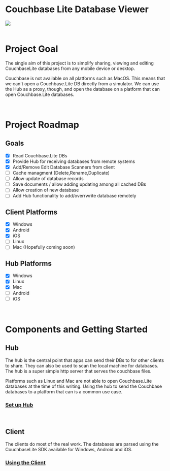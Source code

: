 # Couchbase Lite Database Viewer
<img src="https://github.com/jaytilly/Couchbase.Lite.DbViewer/actions/workflows/dotnet.yml/badge.svg" />

<br>
<br>

# Project Goal
The single aim of this project is to simplify sharing, viewing and editing CouchbaseLite databases from any mobile device or desktop. 

Couchbase is not available on all platforms such as MacOS. This means that we can't open a Couchbase.Lite DB directly from a simulator. We can use the Hub as a proxy, though, and open the database on a platform that can open Couchbase.Lite databases.

<br>

# Project Roadmap
## Goals
- [x] Read Couchbase.Lite DBs
- [x] Provide Hub for receiving databases from remote systems
- [x] Add/Remove Edit Database Scanners from client
- [ ] Cache managment (Delete,Rename,Duplicate)
- [ ] Allow update of database records 
- [ ] Save documents / allow adding updating among all cached DBs
- [ ] Allow creation of new database
- [ ] Add Hub functionality to add/overrwrite database remotely
  
## Client Platforms
- [x] Windows
- [x] Android
- [x] iOS
- [ ] Linux
- [ ] Mac (Hopefully coming soon)

## Hub Platforms
- [x] Windows
- [x] Linux
- [x] Mac 
- [ ] Android
- [ ] iOS

<br>

# Components and Getting Started
## Hub
  The hub is the central point that apps can send their DBs to for other clients to share. They can also be used to scan the local machine for databases.  The hub is a super simple http server that serves the couchbase files.
  
  Platforms such as Linux and Mac are not able to open Couchbase.Lite databases at the time of this writing.  Using the hub to send the Couchbase databases to a platform that can is a common use case.
### [Set up Hub](/docs/SettingUpHub.md)
<br>

## Client
  The clients do most of the real work. The databases are parsed using the CouchbaseLite SDK available for Windows, Android and iOS. 
### [Using the Client](/docs/UsingClient.md)

